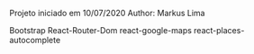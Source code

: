 Projeto iniciado em 10/07/2020
Author: Markus Lima

Bootstrap
React-Router-Dom
react-google-maps
react-places-autocomplete


